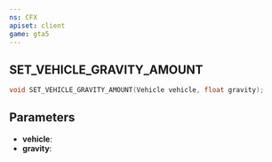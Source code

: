 ```yaml
---
ns: CFX
apiset: client
game: gta5
---
```

## SET_VEHICLE_GRAVITY_AMOUNT

```c
void SET_VEHICLE_GRAVITY_AMOUNT(Vehicle vehicle, float gravity);
```


## Parameters
* **vehicle**: 
* **gravity**: 

